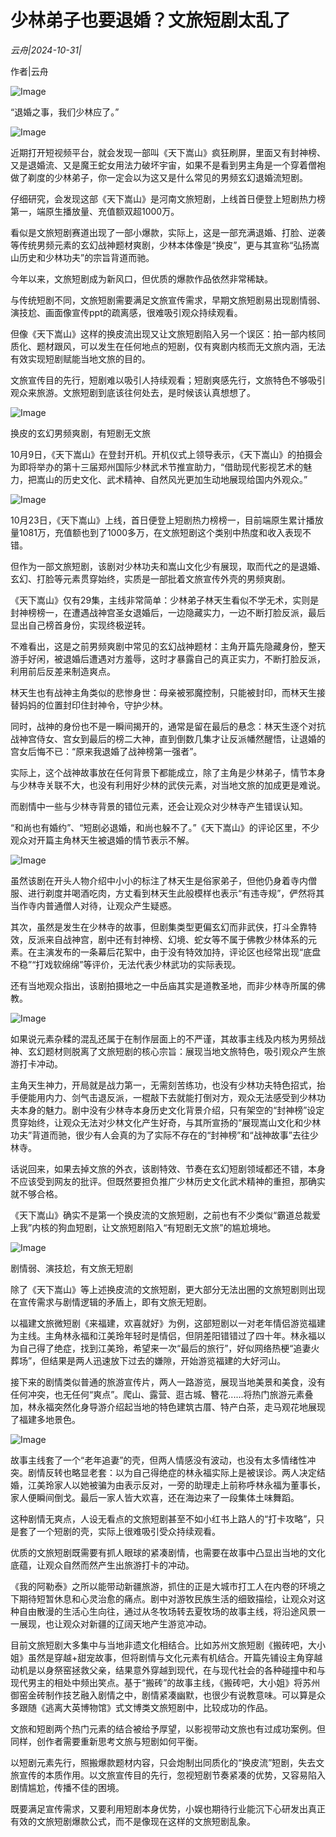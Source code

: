 # 少林弟子也要退婚？文旅短剧太乱了

*云舟|2024-10-31|*

作者|云舟

![Image](https://mp.toutiao.com/mp/agw/article_material/open_image/get?code=ZTEyMDFiODE0Y2ZkZGJhZDg2MDBiOTYxM2RkYjRiYmYsMTczMDM4OTgzOTQ3Mw==)

“退婚之事，我们少林应了。”

![Image](https://mp.toutiao.com/mp/agw/article_material/open_image/get?code=MmIzM2ZjYWQ0NzI2ODdkYTU4ZmFjMzU2Y2ZmMzZiMzQsMTczMDM4OTgzOTQ3Mw==)

近期打开短视频平台，就会发现一部叫《天下嵩山》疯狂刷屏，里面又有封神榜、又是退婚流、又是魔王蛇女用法力破坏宇宙，如果不是看到男主角是一个穿着僧袍做了剃度的少林弟子，你一定会以为这又是什么常见的男频玄幻退婚流短剧。

仔细研究，会发现这部《天下嵩山》是河南文旅短剧，上线首日便登上短剧热力榜第一，端原生播放量、充值额双超1000万。

看似是文旅短剧赛道出现了一部小爆款，实际上，这是一部充满退婚、打脸、逆袭等传统男频元素的玄幻战神题材爽剧，少林本体像是“换皮”，更与其宣称“弘扬嵩山历史和少林功夫”的宗旨背道而驰。

今年以来，文旅短剧成为新风口，但优质的爆款作品依然非常稀缺。

与传统短剧不同，文旅短剧需要满足文旅宣传需求，早期文旅短剧易出现剧情弱、演技尬、画面像宣传ppt的疏离感，很难吸引观众持续观看。

但像《天下嵩山》这样的换皮流出现又让文旅短剧陷入另一个误区：拍一部内核同质化、题材跟风，可以发生在任何地点的短剧，仅有爽剧内核而无文旅内涵，无法有效实现短剧赋能当地文旅的目的。

文旅宣传目的先行，短剧难以吸引人持续观看；短剧爽感先行，文旅特色不够吸引观众来旅游。文旅短剧到底该往何处去，是时候该认真想想了。

![Image](https://mp.toutiao.com/mp/agw/article_material/open_image/get?code=NWUyM2Q5Mjg1NTIwZGJiMTFjMmNmNTYxYmNkZGQyODQsMTczMDM4OTgzOTQ3Mw==)

换皮的玄幻男频爽剧，有短剧无文旅

10月9日，《天下嵩山》在登封开机。开机仪式上领导表示，《天下嵩山》的拍摄会为即将举办的第十三届郑州国际少林武术节推宣助力，“借助现代影视艺术的魅力，把嵩山的历史文化、武术精神、自然风光更加生动地展现给国内外观众。”

![Image](https://mp.toutiao.com/mp/agw/article_material/open_image/get?code=MWM2ZmIxODI4ZjZlZDMyZjFkNjdhYzllMDQ5MjM1NTksMTczMDM4OTgzOTQ3Mw==)

10月23日，《天下嵩山》上线，首日便登上短剧热力榜榜一，目前端原生累计播放量1081万，充值额也到了1000多万，在文旅短剧这个类别中热度和收入表现不错。

但作为一部文旅短剧，该剧对少林功夫和嵩山文化少有展现，取而代之的是退婚、玄幻、打脸等元素贯穿始终，实质是一部批着文旅宣传外壳的男频爽剧。

《天下嵩山》仅有29集，主线非常简单：少林弟子林天生看似不学无术，实则是封神榜榜一，在遭遇战神宫圣女退婚后，一边隐藏实力，一边不断打脸反派，最后显出自己榜首身份，实现终极逆转。

不难看出，这是之前男频爽剧中常见的玄幻战神题材：主角开篇先隐藏身份，整天游手好闲，被退婚后遭遇对方羞辱，这时才暴露自己的真正实力，不断打脸反派，利用前后反差来制造爽点。

林天生也有战神主角类似的悲惨身世：母亲被邪魔控制，只能被封印，而林天生接替妈妈的位置封印住封神令，守护少林。

同时，战神的身份也不是一瞬间揭开的，通常是留在最后的悬念：林天生逐个对抗战神宫侍女、宫女到最后的榜二大神，直到倒数几集才让反派幡然醒悟，让退婚的宫女后悔不已：“原来我退婚了战神榜第一强者”。

实际上，这个战神故事放在任何背景下都能成立，除了主角是少林弟子，情节本身与少林寺关联不大，也没有利用好少林的武侠元素，对当地文旅的加成更是难说。

而剧情中一些与少林寺背景的错位元素，还会让观众对少林寺产生错误认知。

“和尚也有婚约”、“短剧必退婚，和尚也躲不了。”《天下嵩山》的评论区里，不少观众对开篇主角林天生被退婚的情节表示不解。

![Image](https://mp.toutiao.com/mp/agw/article_material/open_image/get?code=MjRhNDZlYzVlODI0YjAwNmZjMjNmMzMyODNhNThkNDEsMTczMDM4OTgzOTQ3Mw==)

虽然该剧在开头人物介绍中小小的标注了林天生是俗家弟子，但他仍身着寺内僧服、进行剃度并喝酒吃肉，方丈看到林天生此般模样也表示“有违寺规”，俨然将其当作寺内普通僧人对待，让观众产生疑惑。

其次，虽然是发生在少林寺的故事，但剧集类型更偏玄幻而非武侠，打斗全靠特效，反派来自战神宫，剧中还有封神榜、幻境、蛇女等不属于佛教少林体系的元素。在主演发布的一条幕后花絮中，由于没有特效加持，评论区也经常出现“底盘不稳”“打戏软绵绵”等评价，无法代表少林武功的实际表现。

还有当地观众指出，该剧拍摄地之一中岳庙其实是道教圣地，而非少林寺所属的佛教。

![Image](https://mp.toutiao.com/mp/agw/article_material/open_image/get?code=YmRiNGJhM2JhNGNlNmI4ZjhmMTcyODFmM2M5OTgzM2YsMTczMDM4OTgzOTQ3Mw==)

如果说元素杂糅的混乱还属于在制作层面上的不严谨，其故事主线及内核为男频战神、玄幻题材则脱离了文旅短剧的核心宗旨：展现当地文旅特色，吸引观众产生旅游打卡冲动。

主角天生神力，开局就是战力第一，无需刻苦练功，也没有少林功夫特色招式，抬手便能用内力、剑气击退反派，一棍敲下去就能打倒对方，观众无法感受到少林功夫本身的魅力。剧中没有少林寺本身历史文化背景介绍，只有架空的“封神榜”设定贯穿始终，让观众无法对少林文化产生好奇，与其所宣扬的“展现嵩山文化和少林功夫”背道而驰，很少有人会真的为了实际不存在的“封神榜”和“战神故事”去往少林寺。

话说回来，如果去掉文旅的外衣，该剧特效、节奏在玄幻短剧领域都还不错，本身不应该受到网友的批评。但既然要担负推广少林历史文化武术精神的重担，那确实就不够合格。

《天下嵩山》确实不是第一个换皮流的文旅短剧，之前也有不少类似“霸道总裁爱上我”内核的狗血短剧，让文旅短剧陷入“有短剧无文旅”的尴尬境地。

![Image](https://mp.toutiao.com/mp/agw/article_material/open_image/get?code=MWY1ZmU2ODYwNzlhMzg0ZmExYzU5NDU3ZjlkM2ViYzAsMTczMDM4OTgzOTQ3Mw==)

剧情弱、演技尬，有文旅无短剧

除了《天下嵩山》等上述换皮流的文旅短剧，更大部分无法出圈的文旅短剧则出现在宣传需求与剧情逻辑的矛盾上，即有文旅无短剧。

以福建文旅微短剧《来福建，欢喜就好》为例，这部短剧以一对老年情侣游览福建为主线。主角林永福和江美玲年轻时是情侣，但阴差阳错错过了四十年。林永福以为自己得了绝症，找到江美玲，希望来一次“最后的旅行”，好似网络热梗“追妻火葬场”，但结果是两人迅速放下过去的嫌隙，开始游览福建的大好河山。

接下来的剧情类似普通的旅游宣传片，两人一路游览，展现当地美景和美食，没有任何冲突，也无任何“爽点”。爬山、露营、逛古城、簪花......将热门旅游元素叠加，林永福突然化身导游介绍起当地的特色建筑古厝、特产白茶，走马观花地展现了福建多地景色。

![Image](https://mp.toutiao.com/mp/agw/article_material/open_image/get?code=NmI4ZmJjMGJhM2Q5ZjNmODRiZDM5ZWU0NTEyMDYzODQsMTczMDM4OTgzOTQ3Mw==)

故事主线套了一个“老年追妻”的壳，但两人情感没有波动，也没有太多情绪性冲突。剧情反转也略显老套：以为自己得绝症的林永福实际上是被误诊。两人决定结婚，江美玲家人以她被骗为由表示反对，一旁的助理走上前称呼林永福为董事长，家人便瞬间倒戈。最后一家人皆大欢喜，还在海边来了一段集体土味舞蹈。

这种剧情无爽点，人设无看点的文旅短剧甚至不如小红书上路人的“打卡攻略”，只是套了一个短剧的壳，实际上很难吸引受众持续观看。

优质的文旅短剧既需要有抓人眼球的紧凑剧情，也需要在故事中凸显出当地的文化底蕴，让观众自然而然产生出旅游打卡的冲动。

《我的阿勒泰》之所以能带动新疆旅游，抓住的正是大城市打工人在内卷的环境之下期待短暂休息和心灵治愈的痛点。剧中对游牧民族生活的细致描绘，让观众对这种自由散漫的生活心生向往，通过从冬牧场转去夏牧场的故事主线，将沿途风景一一展现，也让观众对新疆的辽阔天地产生游览冲动。

目前文旅短剧大多集中与当地非遗文化相结合。比如苏州文旅短剧《搬砖吧，大小姐》虽然是穿越+甜宠故事，但将剧情与文化元素有机结合。开篇先铺设主角穿越动机是以身祭窑拯救父亲，结果意外穿越到现代，在与现代社会的各种碰撞中和与现代男主的相处中频出笑点。基于“搬砖”的故事主线，《搬砖吧，大小姐》将苏州御窑金砖制作技艺融入剧情之中，剧情紧凑幽默，也很少有说教意味。可以算是众多跟随《逃离大英博物馆》式文博类文旅短剧中，比较成功的作品。

文旅和短剧两个热门元素的结合被给予厚望，以影视带动文旅也有过成功案例。但同样，创作者需要重新思考文旅与短剧如何平衡。

以短剧元素先行，照搬爆款题材内容，只会炮制出同质化的“换皮流”短剧，失去文旅宣传的本质作用。以文旅宣传目的先行，忽视短剧节奏紧凑的优势，又容易陷入剧情尴尬，传播不佳的困境。

既要满足宣传需求，又要利用短剧本身优势，小娱也期待行业能沉下心研发出真正有效的文旅短剧爆款公式，而不是像现在这样的文旅短剧乱象。

